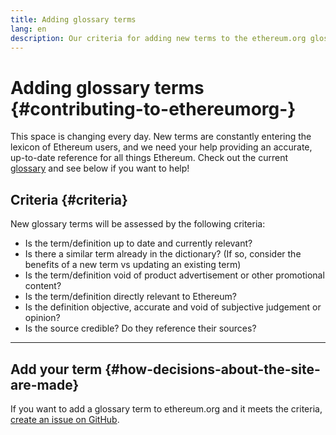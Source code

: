 ```yaml
---
title: Adding glossary terms
lang: en
description: Our criteria for adding new terms to the ethereum.org glossary
---
```


# Adding glossary terms {#contributing-to-ethereumorg-}

This space is changing every day. New terms are constantly entering the lexicon of Ethereum users, and we need your help providing an accurate, up-to-date reference for all things Ethereum. Check out the current [glossary](/glossary/) and see below if you want to help!

## Criteria {#criteria}

New glossary terms will be assessed by the following criteria:

- Is the term/definition up to date and currently relevant?
- Is there a similar term already in the dictionary? (If so, consider the benefits of a new term vs updating an existing term)
- Is the term/definition void of product advertisement or other promotional content?
- Is the term/definition directly relevant to Ethereum?
- Is the definition objective, accurate and void of subjective judgement or opinion?
- Is the source credible? Do they reference their sources?

---

## Add your term {#how-decisions-about-the-site-are-made}

If you want to add a glossary term to ethereum.org and it meets the criteria, [create an issue on GitHub](https://github.com/ethereum/ethereum-org-website/issues/new?assignees=&labels=feature+%3Asparkles%3A%2Ccontent+%3Afountain_pen%3A&template=suggest_glossary_term.yaml).
